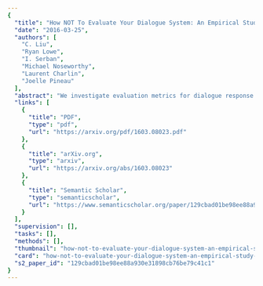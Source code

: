 ```yaml
---
{
  "title": "How NOT To Evaluate Your Dialogue System: An Empirical Study of Unsupervised Evaluation Metrics for Dialogue Response Generation",
  "date": "2016-03-25",
  "authors": [
    "C. Liu",
    "Ryan Lowe",
    "I. Serban",
    "Michael Noseworthy",
    "Laurent Charlin",
    "Joelle Pineau"
  ],
  "abstract": "We investigate evaluation metrics for dialogue response generation systems where supervised labels, such as task completion, are not available. Recent works in response generation have adopted metrics from machine translation to compare a model's generated response to a single target response. We show that these metrics correlate very weakly with human judgements in the non-technical Twitter domain, and not at all in the technical Ubuntu domain. We provide quantitative and qualitative results highlighting specific weaknesses in existing metrics, and provide recommendations for future development of better automatic evaluation metrics for dialogue systems.",
  "links": [
    {
      "title": "PDF",
      "type": "pdf",
      "url": "https://arxiv.org/pdf/1603.08023.pdf"
    },
    {
      "title": "arXiv.org",
      "type": "arxiv",
      "url": "https://arxiv.org/abs/1603.08023"
    },
    {
      "title": "Semantic Scholar",
      "type": "semanticscholar",
      "url": "https://www.semanticscholar.org/paper/129cbad01be98ee88a930e31898cb76be79c41c1"
    }
  ],
  "supervision": [],
  "tasks": [],
  "methods": [],
  "thumbnail": "how-not-to-evaluate-your-dialogue-system-an-empirical-study-of-unsupervised-evaluation-metrics-for-dialogue-response-generation-thumb.jpg",
  "card": "how-not-to-evaluate-your-dialogue-system-an-empirical-study-of-unsupervised-evaluation-metrics-for-dialogue-response-generation-card.jpg",
  "s2_paper_id": "129cbad01be98ee88a930e31898cb76be79c41c1"
}
---
```


